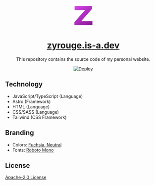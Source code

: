 <p align="center">
  <img src="./public/icon.png" width="75">
</p>

<h1 align="center">
  <a href="https://zyrouge.is-a.dev/">zyrouge.is-a.dev</a>
</h1>

<p align="center">
  This repository contains the source code of my personal website.
</p>

<p align="center">
  <a href="https://github.com/zyrouge/zyrouge.is-a.dev/actions/workflows/deploy.yml">
    <img src="https://github.com/zyrouge/zyrouge.is-a.dev/actions/workflows/deploy.yml/badge.svg" title="Deploy">
  </a>
</p>

## Technology

-   JavaScript/TypeScript (Language)
-   Astro (Framework)
-   HTML (Language)
-   CSS/SASS (Language)
-   Tailwind (CSS Framework)

## Branding

-   Colors: [Fuchsia, Neutral](https://tailwindcss.com/docs/customizing-colors#default-color-palette)
-   Fonts: [Roboto Mono](https://fonts.google.com/specimen/Roboto+Mono)

## License

[Apache-2.0 License](./LICENSE)

